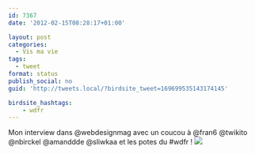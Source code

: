 ```yaml
---
id: 7367
date: '2012-02-15T08:28:17+01:00'

layout: post
categories:
  - Vis ma vie
tags:
  - tweet
format: status
publish_social: no
guid: 'http://tweets.local/?birdsite_tweet=169699535143174145'

birdsite_hashtags:
    - wdfr
---
```


Mon interview dans @webdesignmag avec un coucou à @fran6 @twikito @nbirckel @amanddde @sliwkaa et les potes du #wdfr ! ![](http://tweets.local/wp-content/uploads/twitter-archive/tweets_media/169699535143174145-Alrk0_9CAAAae39.jpg)